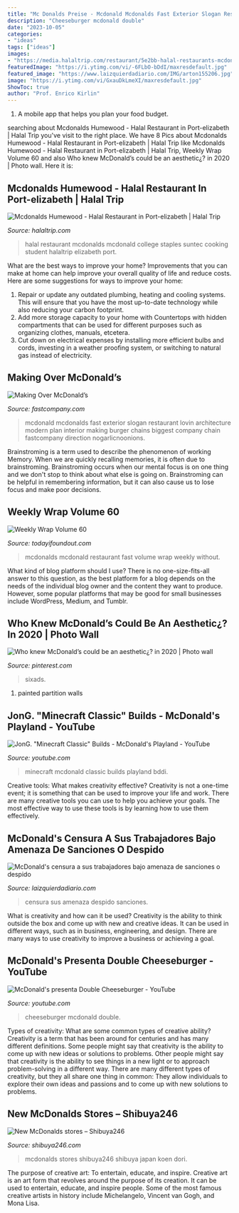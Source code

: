 ```yaml
---
title: "Mc Donalds Preise - Mcdonald Mcdonalds Fast Exterior Slogan Restaurant Lovin Architecture Modern Plan Interior Making Burger Chains Biggest Company Chain Fastcompany Direction Nogarlicnoonions"
description: "Cheeseburger mcdonald double"
date: "2023-10-05"
categories:
- "ideas"
tags: ["ideas"]
images:
- "https://media.halaltrip.com/restaurant/5e2bb-halal-restaurants-mcdonald-large.jpg"
featuredImage: "https://i.ytimg.com/vi/-6FLbO-bDdI/maxresdefault.jpg"
featured_image: "https://www.laizquierdadiario.com/IMG/arton155206.jpg"
image: "https://i.ytimg.com/vi/GxauDkLmeXI/maxresdefault.jpg"
ShowToc: true
author: "Prof. Enrico Kirlin"
---
```



1. A mobile app that helps you plan your food budget.

	

		
searching about Mcdonalds Humewood - Halal Restaurant in Port-elizabeth | Halal Trip you've visit to the right place. We have 8 Pics about Mcdonalds Humewood - Halal Restaurant in Port-elizabeth | Halal Trip like Mcdonalds Humewood - Halal Restaurant in Port-elizabeth | Halal Trip, Weekly Wrap Volume 60 and also Who knew McDonald’s could be an aesthetic¿? in 2020 | Photo wall. Here it is:
		
    
## Mcdonalds Humewood - Halal Restaurant In Port-elizabeth | Halal Trip

<img loading=lazy src="https://media.halaltrip.com/restaurant/5e2bb-halal-restaurants-mcdonald-large.jpg" onerror="this.onerror=null;this.src='https://tse3.mm.bing.net/th?id=OIP.aSnJYVDtoFJYX9e-qHdeKQHaDi&amp;pid=15.1';" alt="Mcdonalds Humewood - Halal Restaurant in Port-elizabeth | Halal Trip">

_Source: halaltrip.com_

>halal restaurant mcdonalds mcdonald college staples suntec cooking student halaltrip elizabeth port. 

	

What are the best ways to improve your home?
Improvements that you can make at home can help improve your overall quality of life and reduce costs. Here are some suggestions for ways to improve your home: 
1. Repair or update any outdated plumbing, heating and cooling systems. This will ensure that you have the most up-to-date technology while also reducing your carbon footprint. 
2. Add more storage capacity to your home with Countertops with hidden compartments that can be used for different purposes such as organizing clothes, manuals, etcetera. 
3. Cut down on electrical expenses by installing more efficient bulbs and cords, investing in a weather proofing system, or switching to natural gas instead of electricity. 

    
## Making Over McDonald’s

<img loading=lazy src="https://assets.fastcompany.com/image/upload/w_1280,f_auto,q_60,fl_lossy/fc/1686594-poster-mod-2010-mcdonalds.jpg" onerror="this.onerror=null;this.src='https://tse1.mm.bing.net/th?id=OIP.PhhgobZ_Hcq4ptI74FAdZgHaEK&amp;pid=15.1';" alt="Making Over McDonald’s">

_Source: fastcompany.com_

>mcdonald mcdonalds fast exterior slogan restaurant lovin architecture modern plan interior making burger chains biggest company chain fastcompany direction nogarlicnoonions. 

	

Brainstroming is a term used to describe the phenomenon of working Memory. When we are quickly recalling memories, it is often due to brainstroming. Brainstroming occurs when our mental focus is on one thing and we don't stop to think about what else is going on. Brainstroming can be helpful in remembering information, but it can also cause us to lose focus and make poor decisions.

    
## Weekly Wrap Volume 60

<img loading=lazy src="http://www.todayifoundout.com/wp-content/uploads/2014/10/McDonalds.jpg" onerror="this.onerror=null;this.src='https://tse1.mm.bing.net/th?id=OIP.r88y-eb01D5FPNKbieDb9gHaE8&amp;pid=15.1';" alt="Weekly Wrap Volume 60">

_Source: todayifoundout.com_

>mcdonalds mcdonald restaurant fast volume wrap weekly without. 

	

What kind of blog platform should I use?
There is no one-size-fits-all answer to this question, as the best platform for a blog depends on the needs of the individual blog owner and the content they want to produce. However, some popular platforms that may be good for small businesses include WordPress, Medium, and Tumblr.

    
## Who Knew McDonald’s Could Be An Aesthetic¿? In 2020 | Photo Wall

<img loading=lazy src="https://i.pinimg.com/originals/d3/8d/11/d38d118c7fca9f6f5ecd9e864d66c3f4.jpg" onerror="this.onerror=null;this.src='https://tse2.mm.bing.net/th?id=OIP.HyOsHZlj0ev3CrvExwZSCwHaJ4&amp;pid=15.1';" alt="Who knew McDonald’s could be an aesthetic¿? in 2020 | Photo wall">

_Source: pinterest.com_

>sixads. 

	

1. painted partition walls

    
## JonG. &quot;Minecraft Classic&quot; Builds - McDonald&#039;s Playland - YouTube

<img loading=lazy src="https://i.ytimg.com/vi/-6FLbO-bDdI/maxresdefault.jpg" onerror="this.onerror=null;this.src='https://tse2.mm.bing.net/th?id=OIP.l-otea9Bn8CvZ_d6OkRElgHaEK&amp;pid=15.1';" alt="JonG. &quot;Minecraft Classic&quot; Builds - McDonald&#039;s Playland - YouTube">

_Source: youtube.com_

>minecraft mcdonald classic builds playland bddi. 

	

Creative tools: What makes creativity effective?
Creativity is not a one-time event; it is something that can be used to improve your life and work. There are many creative tools you can use to help you achieve your goals. The most effective way to use these tools is by learning how to use them effectively.

    
## McDonald&#039;s Censura A Sus Trabajadores Bajo Amenaza De Sanciones O Despido

<img loading=lazy src="https://www.laizquierdadiario.com/IMG/arton155206.jpg" onerror="this.onerror=null;this.src='https://tse1.mm.bing.net/th?id=OIP.e00dAlSXcscNJf44CiKTHAHaEK&amp;pid=15.1';" alt="McDonald&#039;s censura a sus trabajadores bajo amenaza de sanciones o despido">

_Source: laizquierdadiario.com_

>censura sus amenaza despido sanciones. 

	

What is creativity and how can it be used?
Creativity is the ability to think outside the box and come up with new and creative ideas. It can be used in different ways, such as in business, engineering, and design. There are many ways to use creativity to improve a business or achieving a goal.

    
## McDonald&#039;s Presenta Double Cheeseburger - YouTube

<img loading=lazy src="https://i.ytimg.com/vi/GxauDkLmeXI/maxresdefault.jpg" onerror="this.onerror=null;this.src='https://tse3.mm.bing.net/th?id=OIP.2fRiP39V-xmmvCRtbsCnmwHaEK&amp;pid=15.1';" alt="McDonald&#039;s presenta Double Cheeseburger - YouTube">

_Source: youtube.com_

>cheeseburger mcdonald double. 

	

Types of creativity: What are some common types of creative ability?
Creativity is a term that has been around for centuries and has many different definitions. Some people might say that creativity is the ability to come up with new ideas or solutions to problems. Other people might say that creativity is the ability to see things in a new light or to approach problem-solving in a different way. There are many different types of creativity, but they all share one thing in common: They allow individuals to explore their own ideas and passions and to come up with new solutions to problems.

    
## New McDonalds Stores – Shibuya246

<img loading=lazy src="http://shibuya246.com/wp-content/uploads/2010/04/DSC_3362-960x639.jpg" onerror="this.onerror=null;this.src='https://tse3.mm.bing.net/th?id=OIP.gJi7jG3woyqKN7lYsMLy-gHaE7&amp;pid=15.1';" alt="New McDonalds stores – Shibuya246">

_Source: shibuya246.com_

>mcdonalds stores shibuya246 shibuya japan koen dori. 

	

The purpose of creative art: To entertain, educate, and inspire.
Creative art is an art form that revolves around the purpose of its creation. It can be used to entertain, educate, and inspire people. Some of the most famous creative artists in history include Michelangelo, Vincent van Gogh, and Mona Lisa.

